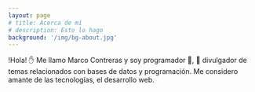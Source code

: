 ```yaml
---
layout: page
# title: Acerca de mí
# description: Esto lo hago
background: '/img/bg-about.jpg'
---
```


!Hola! &#x270b; Me llamo Marco Contreras y soy programador &#x1f977;, &#x1f3a4; divulgador de temas relacionados con bases de datos y programación. Me considero amante de las tecnologías, el desarrollo web.

